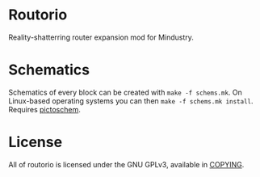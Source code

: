 # Routorio
Reality-shatterring router expansion mod for Mindustry.

# Schematics
Schematics of every block can be created with `make -f schems.mk`.
On Linux-based operating systems you can then `make -f schems.mk install`.
Requires [pictoschem](https://bitbucket.org/DeltaNedas/pictoschem).

# License
All of routorio is licensed under the GNU GPLv3, available in [COPYING](/COPYING).
